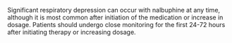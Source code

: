 Significant respiratory depression can occur with nalbuphine at any time, although it is most common after initiation of the medication or increase in dosage. Patients should undergo close monitoring for the first 24-72 hours after initiating therapy or increasing dosage.